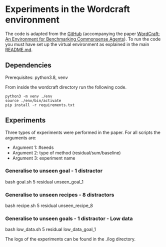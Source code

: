# Experiments in the Wordcraft environment

The code is adapted from the [GitHub](https://github.com/minqi/wordcraft) (accompanying the paper [WordCraft: An Environment for Benchmarking Commonsense Agents](https://larel-ws.github.io/assets/pdfs/wordcraft_an_environment_for_benchmarking_commonsense_agents.pdf)).
To run the code you must have set up the virtual environment as explained in the main [README.md](https://github.com/NikeHop/Temp/blob/master/README.md).

## Dependencies 

Prerequisites: python3.8, venv

From inside the wordcraft directory run the following code.

```
python3 -m venv ./env
source ./env/bin/activate
pip install -r requirements.txt
```

## Experiments

Three types of experiments were performed in the paper. For all scripts the arguments are: 

* Argument 1: #seeds
* Argument 2: type of method (residual/sum/baseline)
* Argument 3: experiment name

### Generalise to unseen goal - 1 distractor 

bash goal.sh 5 residual unseen_goal_1

### Generalise to unseen recipes - 8 distractors

bash recipe.sh 5 residual unseen_recipe_8

### Generalise to unseen goals - 1 distractor - Low data 

bash low_data.sh 5 residual low_data_goal_1

The logs of the experiments can be found in the ./log directory. 
